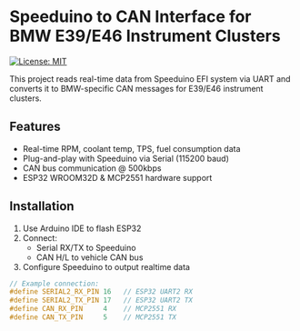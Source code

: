 # Speeduino to CAN Interface for BMW E39/E46 Instrument Clusters

[![License: MIT](https://img.shields.io/badge/License-MIT-yellow.svg)](https://opensource.org/licenses/MIT)

This project reads real-time data from Speeduino EFI system via UART and converts it to BMW-specific CAN messages for E39/E46 instrument clusters.

## Features
- Real-time RPM, coolant temp, TPS, fuel consumption data
- Plug-and-play with Speeduino via Serial (115200 baud)
- CAN bus communication @ 500kbps
- ESP32 WROOM32D & MCP2551 hardware support

## Installation
1. Use Arduino IDE to flash ESP32
2. Connect:
   - Serial RX/TX to Speeduino
   - CAN H/L to vehicle CAN bus
3. Configure Speeduino to output realtime data

```c++
// Example connection:
#define SERIAL2_RX_PIN 16   // ESP32 UART2 RX
#define SERIAL2_TX_PIN 17   // ESP32 UART2 TX
#define CAN_RX_PIN     4    // MCP2551 RX
#define CAN_TX_PIN     5    // MCP2551 TX